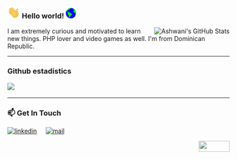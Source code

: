 ### <img src="https://github.com/SatYu26/SatYu26/blob/master/Assets/Hi.gif" width="29px"> Hello world!&nbsp;<img src="https://github.com/SatYu26/SatYu26/blob/master/Assets/Earth.gif" width="24px">

<img align="right" src="https://github-readme-stats.vercel.app/api?username=brianpolanco25&&show_icons=true&theme=radical&line_height=27&v=5" alt="Ashwani's GitHub Stats" />

I am extremely curious and motivated to learn new things. PHP lover and video games as well. I'm from Dominican Republic.

 ---
### Github estadistics

<a  href="https://github.com/brianpolanco25">
  <img src="https://github-readme-stats.vercel.app/api/top-langs/?username=brianpolanco25&theme=radical&hide=glsl,python" />
</a>

 ---
### 📫 Get In Touch
<!--[![LinkedIn](https://www.vectorlogo.zone/logos/linkedin/linkedin-icon.svg "quan-le-5932b8160")](https://www.linkedin.com/in/quan-le-5932b8160/)-->
<a href="https://www.linkedin.com/in/briannys-mendez-polanco-60061018b/"><img src="https://www.vectorlogo.zone/logos/linkedin/linkedin-icon.svg" width="30px" alt="linkedin"></a>
&nbsp; &nbsp;
<a href="mailto:brianpolancodisenos@gmail.com"><img src="https://www.vectorlogo.zone/logos/gmail/gmail-icon.svg" width="30px" alt="mail"></a> 
&nbsp; &nbsp;
  
<img align="right" width="70" height="25" src="https://visitor-badge.glitch.me/badge?page_id=brianpolanco25.brianpolanco250">

<!--
**brianpolanco25/brianpolanco25** is a ✨ _special_ ✨ repository because its `README.md` (this file) appears on your GitHub profile.

Here are some ideas to get you started:

- 🔭 I’m currently working on ...
- 🌱 I’m currently learning ...
- 👯 I’m looking to collaborate on ...
- 🤔 I’m looking for help with ...
- 💬 Ask me about ...
- 📫 How to reach me: ...
- 😄 Pronouns: ...
- ⚡ Fun fact: ...
-->
